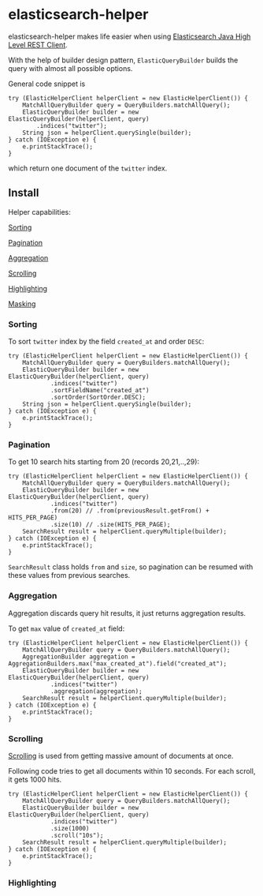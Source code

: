 # elasticsearch-helper
elasticsearch-helper makes life easier when using [Elasticsearch Java High Level REST Client](https://www.elastic.co/guide/en/elasticsearch/client/java-rest/current/java-rest-high.html).

With the help of builder design pattern, `ElasticQueryBuilder` builds the query with almost all possible options.

General code snippet is 
```
try (ElasticHelperClient helperClient = new ElasticHelperClient()) {
    MatchAllQueryBuilder query = QueryBuilders.matchAllQuery();
    ElasticQueryBuilder builder = new ElasticQueryBuilder(helperClient, query)
        .indices("twitter");
    String json = helperClient.querySingle(builder);
} catch (IOException e) {
    e.printStackTrace();
}
```
which return one document of the `twitter` index.

## Install

Helper capabilities:

[Sorting](#sorting)

[Pagination](#pagination)

[Aggregation](#aggregation)

[Scrolling](#scrolling)

[Highlighting](#highlighting)

[Masking](#masking)


### Sorting
To sort `twitter` index by the field `created_at` and order `DESC`:
```
try (ElasticHelperClient helperClient = new ElasticHelperClient()) {
    MatchAllQueryBuilder query = QueryBuilders.matchAllQuery();
    ElasticQueryBuilder builder = new ElasticQueryBuilder(helperClient, query)
            .indices("twitter")
            .sortFieldName("created_at")
            .sortOrder(SortOrder.DESC);
    String json = helperClient.querySingle(builder);
} catch (IOException e) {
    e.printStackTrace();
}
```

### Pagination
To get 10 search hits starting from 20 (records 20,21,..,29):
```
try (ElasticHelperClient helperClient = new ElasticHelperClient()) {
    MatchAllQueryBuilder query = QueryBuilders.matchAllQuery();
    ElasticQueryBuilder builder = new ElasticQueryBuilder(helperClient, query)
            .indices("twitter")
            .from(20) // .from(previousResult.getFrom() + HITS_PER_PAGE)
            .size(10) // .size(HITS_PER_PAGE);
    SearchResult result = helperClient.queryMultiple(builder);
} catch (IOException e) {
    e.printStackTrace();
}
```
`SearchResult` class holds `from` and `size`, so pagination can be resumed with these values from previous searches.

### Aggregation
Aggregation discards query hit results, it just returns aggregation results.

To get `max` value of `created_at` field:
```
try (ElasticHelperClient helperClient = new ElasticHelperClient()) {
    MatchAllQueryBuilder query = QueryBuilders.matchAllQuery();
    AggregationBuilder aggregation = AggregationBuilders.max("max_created_at").field("created_at");
    ElasticQueryBuilder builder = new ElasticQueryBuilder(helperClient, query)
            .indices("twitter")
            .aggregation(aggregation);
    SearchResult result = helperClient.queryMultiple(builder);
} catch (IOException e) {
    e.printStackTrace();
}
```

### Scrolling
[Scrolling](https://www.elastic.co/guide/en/elasticsearch/client/java-rest/current/java-rest-high-search-scroll.html) is used from getting massive amount of documents at once.

Following code tries to get all documents within 10 seconds. For each scroll, it gets 1000 hits.
```
try (ElasticHelperClient helperClient = new ElasticHelperClient()) {
    MatchAllQueryBuilder query = QueryBuilders.matchAllQuery();
    ElasticQueryBuilder builder = new ElasticQueryBuilder(helperClient, query)
            .indices("twitter")
            .size(1000)
            .scroll("10s");
    SearchResult result = helperClient.queryMultiple(builder);
} catch (IOException e) {
    e.printStackTrace();
}
```

### Highlighting
